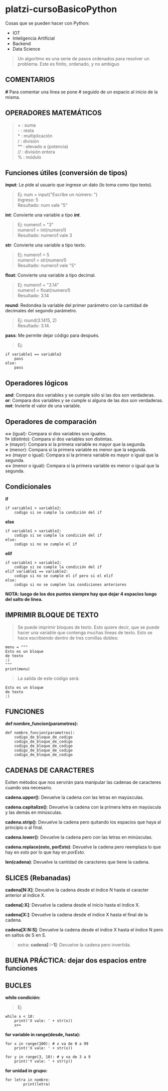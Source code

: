 # platzi-cursoBasicoPython  
  
Cosas que se pueden hacer con Python:  
* IOT  
* Inteligencia Artificial  
* Backend  
* Data Science  
  
> Un algoritmo es una serie de pasos ordenados para resolver un problema. Este es finito, ordenado, y no ambiguo  
  
## COMENTARIOS  
  
**#** Para comentar una línea se pone # seguido de un espacio al inicio de la misma.  
  
## OPERADORES MATEMÁTICOS  
> \+ : suma  
> \- : resta  
> \* : multiplicación  
> / : división  
> ** : elevado a (potencia)  
> // : división entera  
> % : módulo  
  
## Funciones útiles (conversión de tipos)  
  
**input**: Le pide al usuario que ingrese un dato (lo toma como tipo texto).  
>Ej: num = input("Escribe un número: ")  
Ingreso: 5  
Resultado: num vale "5"
  
**int**: Convierte una variable a tipo ***int***.  
>Ej: numero1 = "3"  
numero1 = int(numero1)  
Resultado: numero1 vale 3  

**str**: Convierte una variable a tipo texto.  
>Ej: numero1 = 5  
numero1 = str(numero1)  
Resultado: numero1 vale "5"

**float**: Convierte una variable a tipo decimal.  
>Ej: numero1 = "3.14"  
numero1 = float(numero1)  
Resultado: 3.14  

**round**: Redondea la variable del primer parámetro con la cantidad de decimales del segundo parámetro.  
>Ej: round(3.1415, 2)  
Resultado: 3.14.  

**pass**: Me permite dejar código para después.  
>Ej:  
```  
if variable1 == variable2  
    pass  
else:  
    pass  
```  
  
## Operadores lógicos  
  
**and**: Compara dos variables y se cumple sólo si las dos son verdaderas.  
**or**: Compara dos variables y se cumple si alguna de las dos son verdaderas.  
**not**: Invierte el valor de una variable.  
  
## Operadores de comparación  
  
**==** (igual): Compara si dos variables son iguales.  
**!=** (distinto): Compara si dos variables son distintas.  
**>** (mayor): Compara si la primera variable es mayor que la segunda.  
**<** (menor): Compara si la primera variable es menor que la segunda.  
**>=** (mayor o igual): Compara si la primera variable es mayor o igual que la segunda.  
**<=** (menor o igual): Compara si la primera variable es menor o igual que la segunda.  
  
## Condicionales  
  
**if**  
```  
if variable1 > variable2:  
    codigo si se cumple la condición del if  
```  
  
**else**  
```  
if variable1 > variable2:  
    codigo si se cumple la condición del if  
else:  
    codigo si no se cumple el if  
```  

**elif**  
```  
if variable1 > variable2:  
    codigo si se cumple la condición del if  
elif variable1 == variable2:  
    codigo si no se cumple el if pero sí el elif  
else:  
    codigo si no se cumplen las condiciones anteriores  
```  

**NOTA: luego de los dos puntos siempre hay que dejar 4 espacios luego del salto de línea.**  
  
## IMPRIMIR BLOQUE DE TEXTO  
  
>Se puede imprimir bloques de texto. Esto quiere decir, que se puede hacer una variable que contenga muchas líneas de texto. Esto se hace escribiendo dentro de tres comillas dobles:  
```  
menu = """  
Esto es un bloque  
de texto  
:)  
"""  
print(menu)
```  
>La salida de este código será:  
``` 
Esto es un bloque  
de texto  
:)  
```   
  
## FUNCIONES  
  
**def nombre_funcion(parametros):**  
```  
def nombre_funcion(parametros):  
    codigo_de_bloque_de_codigo  
    codigo_de_bloque_de_codigo  
    codigo_de_bloque_de_codigo  
    codigo_de_bloque_de_codigo  
    codigo_de_bloque_de_codigo  
```  
  
## CADENAS DE CARACTERES  
  
Exiten métodos que nos servirán para manipular las cadenas de caracteres cuando sea necesario.  

**cadena.upper()**: Devuelve la cadena con las letras en mayúsculas.  

**cadena.capitalize()**: Devuelve la cadena con la primera letra en mayúscula y las demás en minúsculas.  

**cadena.strip()**: Devuelve la cadena pero quitando los espacios que haya al principio o al final.  

**cadena.lower()**: Devuelve la cadena pero con las letras en minúsculas.  

**cadena.replace(esto, porEsto)**: Devuelve la cadena pero reemplaza lo que hay en _esto_ por lo que hay en _porEsto_.  

**len(cadena)**: Devuelve la cantidad de caracteres que tiene la cadena.  
  
## SLICES (Rebanadas)  
  
**cadena[N:X]**: Devuelve la cadena desde el índice N hasta el caracter anterior al índice X.  
  
**cadena[:X]**: Devuelve la cadena desde el inicio hasta el índice X.  
  
**cadena[X:]**: Devuelve la cadena desde el índice X hasta el final de la cadena.  
  
**cadena[X:N:S]**: Devuelve la cadena desde el índice X hasta el índice N pero en saltos de S en S.  
  
>extra: **cadena[::-1]**: Devuelve la cadena pero invertida.  
  
## BUENA PRÁCTICA: dejar dos espacios entre funciones  
  
## BUCLES  
  
**while condición:**  
>Ej
```  
while x < 10:  
    print('X vale: ' + str(x))  
    x++  
```  
  
**for variable in range(desde, hasta):**  
```  
for x in range(100): # x va de 0 a 99  
    print('X vale: ' + str(x))  
  
for y in range(3, 10): # y va de 3 a 9  
    print('Y vale: ' + str(y))  
```  
  
**for unidad in grupo:**
```  
for letra in nombre:  
        print(letra)  
```